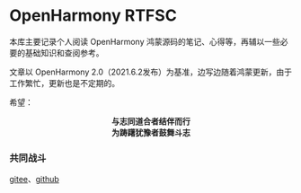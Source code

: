 # OpenHarmony RTFSC

本库主要记录个人阅读 OpenHarmony 鸿蒙源码的笔记、心得等，再辅以一些必要的基础知识和查阅参考。

文章以 OpenHarmony 2.0（2021.6.2发布）为基准，边写边随着鸿蒙更新，由于工作繁忙，更新也是不定期的。

希望：
**<center>与志同道合者结伴而行</center>**
**<center>为踌躇犹豫者鼓舞斗志</center>**

### 共同战斗

[gitee](https://gitee.com/ohoz/rtfsc)、[github](https://github.com/ohoz/rtfsc)